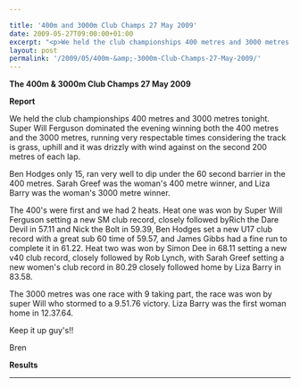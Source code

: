 ```yaml
---

title: '400m and 3000m Club Champs 27 May 2009'
date: 2009-05-27T09:00:00+01:00
excerpt: "<p>We held the club championships 400 metres and 3000 metres tonight. Super Will dominated the evening winning both the 400 metres and the 3000 metres, Sarah greef was the woman's 400 metre winner, and Liza barry was the woman's 3000 metre winner. Fantastic fun, well done to all! Brendan Ward, Club Chairman 400m and 3000m Club Champs 27 May 2009 Photos Report Results</p>"
layout: post
permalink: '/2009/05/400m-&amp;-3000m-Club-Champs-27-May-2009/'
---
```

**The 400m & 3000m Club Champs 27 May 2009**

**Report**

We held the club championships 400 metres and 3000 metres tonight. Super Will Ferguson dominated the evening winning both the 400 metres and the 3000 metres, running very respectable times considering the track is grass, uphill and it was drizzly with wind against on the second 200 metres of each lap. 

Ben Hodges only 15, ran very well to dip under the 60 second barrier in the 400 metres. Sarah Greef was the woman's 400 metre winner, and Liza Barry was the woman's 3000 metre winner.

The 400's were first and we had 2 heats. Heat one was won by Super Will Ferguson setting a new SM club record, closely followed byRich the Dare Devil in 57.11 and Nick the Bolt in 59.39, Ben Hodges set a new U17 club record with a great sub 60 time of 59.57, and James Gibbs had a fine run to complete it in 61.22. Heat two was won by Simon Dee in 68.11 setting a new v40 club record, closely followed by Rob Lynch, with Sarah Greef setting a new women's club record in 80.29 closely followed home by Liza Barry in 83.58. 

The 3000 metres was one race with 9 taking part, the race was won by super Will who stormed to a 9.51.76 victory. Liza Barry was the first woman home in 12.37.64.

Keep it up guy's!!

Bren

<a name="Report"></a><a name="Results"></a>

**Results**

* * *

<map name="100109w.jpg">
  <area shape="RECT" coords="677,27,696,48" alt="Race Winner" />
  
  <area shape="RECT" coords="379,28,393,45" alt="Sarah Greef" />
  
  <area shape="RECT" coords="354,28,368,46" alt="Rachel Vines" />
  
  <area shape="RECT" coords="303,28,318,46" alt="Anna Maughan" />
  
  <area shape="RECT" coords="206,28,220,46" alt="Dawn Addinall" />
  
  <area shape="RECT" coords="86,28,103,46" alt="Alex Evans" />
</map>

<map name="100109m.jpg">
  <area shape="RECT" coords="63,31,76,45" alt="Clive Scott" />
  
  <area shape="RECT" coords="112,32,121,44" alt="Paul Davies" />
  
  <area shape="RECT" coords="118,32,129,43" alt="Paul Stonuary" />
  
  <area shape="RECT" coords="223,29,236,47" alt="James Gibbs" />
  
  <area shape="RECT" coords="255,29,264,42" alt="David Smeath" />
  
  <area shape="RECT" coords="263,28,272,43" alt="Chris Hale" />
  
  <area shape="RECT" coords="275,31,288,45" alt="Rob Shute" />
  
  <area shape="RECT" coords="308,31,321,45" alt="Billy Bradshaw" />
  
  <area shape="RECT" coords="582,29,594,46" alt="Will Ferguson" />
  
  <area shape="RECT" coords="680,30,694,45" alt="Race Winner" />
</map>